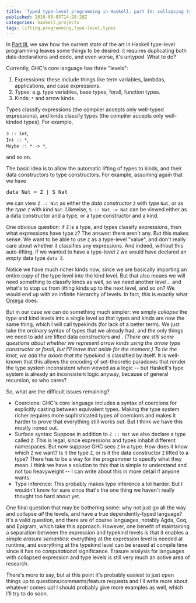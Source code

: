 ```yaml
---
title: 'Typed type-level programming in Haskell, part IV: collapsing types and kinds'
published: 2010-08-05T14:28:28Z
categories: haskell,projects
tags: lifting,programming,type-level,types
---
```


In <a href="http://byorgey.wordpress.com/2010/07/19/typed-type-level-programming-in-haskell-part-iii-i-can-haz-typs-plz/">Part III</a>, we saw how the current state of the art in Haskell type-level programming leaves some things to be desired: it requires duplicating both data declarations and code, and even worse, it's untyped.  What to do?

Currently, GHC's core language has three "levels":
<ol>
	<li>Expressions: these include things like term variables, lambdas, applications, and case expressions.</li>
	<li>Types: e.g. type variables, base types, forall, function types.</li>
	<li>Kinds: <code>*</code> and arrow kinds.</li>
</ol>

Types classify expressions (the compiler accepts only well-typed expressions), and kinds classify types (the compiler accepts only well-kinded types).  For example,

<p><code>3 :: Int</code>,<br />
<code>Int :: *</code>,<br />
<code>Maybe :: * -&gt; *</code>, 
</p>

and so on.

The basic idea is to allow the automatic lifting of types to kinds, and their data constructors to type constructors.  For example, assuming again that we have
<pre>
data Nat = Z | S Nat
</pre>
we can view <code>Z :: Nat</code> as either the <i>data constructor</i> <code>Z</code> with <i>type</i> <code>Nat</code>, or as the <i>type</i> <code>Z</code> with <i>kind</i> <code>Nat</code>. Likewise, <code>S :: Nat -&gt; Nat</code> can be viewed either as a data constructor and a type, or a type constructor and a kind.

One obvious question: if <code>Z</code> is a type, and types classify expressions, then what expressions have type <code>Z</code>?  The answer: there aren't any.  But this makes sense. We want to be able to use <code>Z</code> as a type-level "value", and don't really care about whether it classifies any expressions.  And indeed, without this auto-lifting, if we wanted to have a type-level <code>Z</code> we would have declared an <i>empty</i> data type <code>data Z</code>.

Notice we have much richer kinds now, since we are basically importing an entire copy of the type level into the kind level.  But that also means we will need something to classify kinds as well, so we need another level... and what's to stop us from lifting kinds up to the next level, and so on?  We would end up with an infinite hierarchy of levels.  In fact, this is exactly what <a href="http://code.google.com/p/omega/">Omega</a> does.  

But in our case we can do something much simpler: we simply <i>collapse</i> the type and kind levels into a single level so that types and kinds are now the same thing, which I will call typekinds (for lack of a better term).  We just take the ordinary syntax of types that we already had, and the only things we need to add are lifted data constructors and <code>*</code>.  (There are still some questions about whether we represent arrow kinds using the arrow type constructor or forall, but I'll leave that aside for the moment.)  To tie the knot, we add the axiom that the typekind <code>*</code> is classified by itself.  It is well-known that this allows the encoding of set-theoretic paradoxes that render the type system inconsistent when viewed as a logic -- but Haskell's type system is already an inconsistent logic anyway, because of general recursion, so who cares?

So, what are the difficult issues remaining?
<ul>
	<li>Coercions: GHC's core language includes a syntax of coercions for explicitly casting between equivalent types.  Making the type system richer requires more sophisticated types of coercions and makes it harder to prove that everything still works out.  But I think we have this mostly ironed out.</li>
	<li>Surface syntax: Suppose in addition to <code>Z :: Nat</code> we also declare a type called <code>Z</code>.  This is legal, since expressions and types inhabit different namespaces.  But now suppose GHC sees <code>Z</code> in a type.  How does it know which <code>Z</code> we want?  Is it the type <code>Z</code>, or is it the data constructor <code>Z</code> lifted to a type?  There has to be a way for the programmer to specify what they mean.  I think we have a solution to this that is simple to understand and not too heavyweight -- I can write about this in more detail if anyone wants.</li>
	<li>Type inference: This probably makes type inference a lot harder.  But I wouldn't know for sure since that's the one thing we haven't really thought too hard about yet.</li>
</ul>

One final question that may be bothering some: why not just go all the way and collapse <i>all</i> the levels, and have a true dependently-typed language?  It's a valid question, and there are of course languages, notably Agda, Coq, and Epigram, which take this approach.  However, one benefit of maintaining a separation between the expression and typekind levels is that it enables a simple <i>erasure semantics</i>: everything at the expression level is needed at runtime, and everything at the typekind level can be erased at compile time since it has no <i>computational</i> significance.  Erasure analysis for languages with collapsed expression and type levels is still very much an active area of research.

There's more to say, but at this point it's probably easiest to just open things up to questions/comments/feature requests and I'll write more about whatever comes up!  I should probably give more examples as well, which I'll try to do soon.

